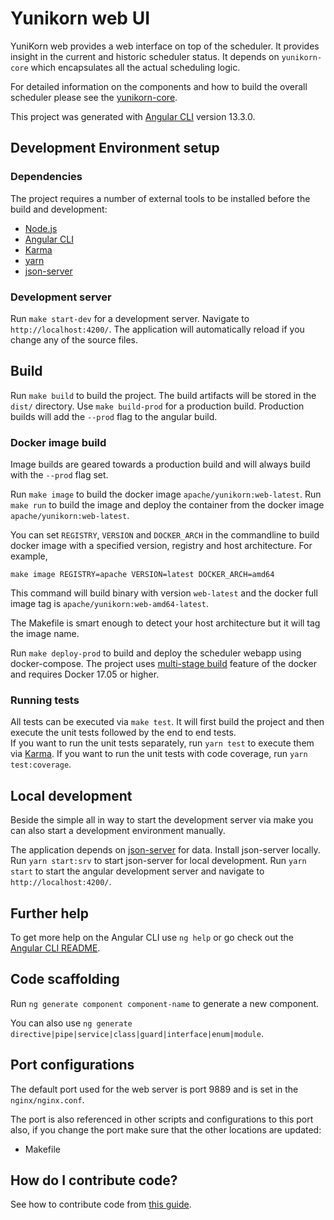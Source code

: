 <!--
 * Licensed to the Apache Software Foundation (ASF) under one
 * or more contributor license agreements.  See the NOTICE file
 * distributed with this work for additional information
 * regarding copyright ownership.  The ASF licenses this file
 * to you under the Apache License, Version 2.0 (the
 * "License"); you may not use this file except in compliance
 * with the License.  You may obtain a copy of the License at
 *
 *     http://www.apache.org/licenses/LICENSE-2.0
 *
 * Unless required by applicable law or agreed to in writing, software
 * distributed under the License is distributed on an "AS IS" BASIS,
 * WITHOUT WARRANTIES OR CONDITIONS OF ANY KIND, either express or implied.
 * See the License for the specific language governing permissions and
 * limitations under the License.
 -->

# Yunikorn web UI
YuniKorn web provides a web interface on top of the scheduler. It provides insight in the current and historic scheduler status.
It depends on `yunikorn-core` which encapsulates all the actual scheduling logic.

For detailed information on the components and how to build the overall scheduler please see the [yunikorn-core](https://github.com/apache/yunikorn-core).

This project was generated with [Angular CLI](https://github.com/angular/angular-cli) version 13.3.0.

## Development Environment setup
### Dependencies
The project requires a number of external tools to be installed before the build and development:
- [Node.js](https://nodejs.org/en/)
- [Angular CLI](https://github.com/angular/angular-cli)
- [Karma](https://karma-runner.github.io)
- [yarn](https://www.npmjs.com/package/yarn)
- [json-server](https://www.npmjs.com/package/json-server)

### Development server

Run `make start-dev` for a development server. Navigate to `http://localhost:4200/`. The application will automatically reload if you change any of the source files.

## Build

Run `make build` to build the project. The build artifacts will be stored in the `dist/` directory. Use `make build-prod` for a production build.
Production builds will add the `--prod` flag to the angular build.

### Docker image build
Image builds are geared towards a production build and will always build with the `--prod` flag set.

Run `make image` to build the docker image `apache/yunikorn:web-latest`. 
Run `make run` to build the image and deploy the container from the docker image `apache/yunikorn:web-latest`.

You can set `REGISTRY`, `VERSION` and `DOCKER_ARCH` in the commandline to build docker image with a specified version, registry and host architecture. For example,
```
make image REGISTRY=apache VERSION=latest DOCKER_ARCH=amd64
```
This command will build binary with version `web-latest` and the docker full image tag is `apache/yunikorn:web-amd64-latest`.

The Makefile is smart enough to detect your host architecture but it will tag the image name.

Run `make deploy-prod` to build and deploy the scheduler webapp using docker-compose.
The project uses [multi-stage build](https://docs.docker.com/develop/develop-images/multistage-build/) feature of the docker and requires Docker 17.05 or higher.

### Running tests

All tests can be executed via `make test`. It will first build the project and then execute the unit tests followed by the end to end tests.  
If you want to run the unit tests separately, run `yarn test` to execute them via [Karma](https://karma-runner.github.io). If you want to run the unit tests with code coverage, run `yarn test:coverage`.

## Local development
Beside the simple all in way to start the development server via make you can also start a development environment manually. 

The application depends on [json-server](https://www.npmjs.com/package/json-server) for data. Install json-server locally. Run `yarn start:srv` to start json-server for local development.
Run `yarn start` to start the angular development server and navigate to `http://localhost:4200/`.

## Further help
To get more help on the Angular CLI use `ng help` or go check out the [Angular CLI README](https://github.com/angular/angular-cli/blob/master/README.md).

## Code scaffolding
Run `ng generate component component-name` to generate a new component.

You can also use `ng generate directive|pipe|service|class|guard|interface|enum|module`.

## Port configurations
The default port used for the web server is port 9889 and is set in the `nginx/nginx.conf`. 

The port is also referenced in other scripts and configurations to this port also, if you change the port make sure that the other locations are updated:
- Makefile

## How do I contribute code?
See how to contribute code from [this guide](https://yunikorn.apache.org/community/how_to_contribute).
